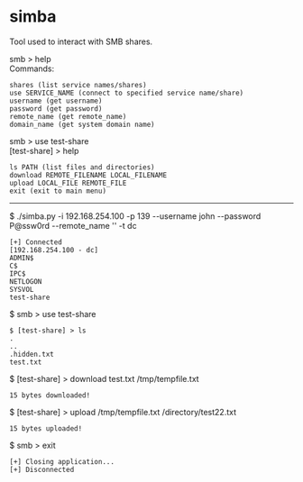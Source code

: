 # simba

Tool used to interact with SMB shares.

smb > help  
Commands:

    shares (list service names/shares)  
    use SERVICE_NAME (connect to specified service name/share)  
    username (get username)  
    password (get password)  
    remote_name (get remote_name)  
    domain_name (get system domain name)  

smb > use test-share  
[test-share] > help

    ls PATH (list files and directories)  
    download REMOTE_FILENAME LOCAL_FILENAME    
    upload LOCAL_FILE REMOTE_FILE  
    exit (exit to main menu)

---

$ ./simba.py -i 192.168.254.100 -p 139 --username john --password P@ssw0rd --remote_name '' -t dc

    [+] Connected  
    [192.168.254.100 - dc]  
    ADMIN$  
    C$  
    IPC$  
    NETLOGON  
    SYSVOL  
    test-share

$ smb > use test-share

    $ [test-share] > ls  
    .  
    ..  
    .hidden.txt  
    test.txt

$ [test-share] > download test.txt /tmp/tempfile.txt

    15 bytes downloaded!

$ [test-share] > upload /tmp/tempfile.txt /directory/test22.txt

    15 bytes uploaded!  

$ smb > exit

    [+] Closing application...  
    [+] Disconnected  
